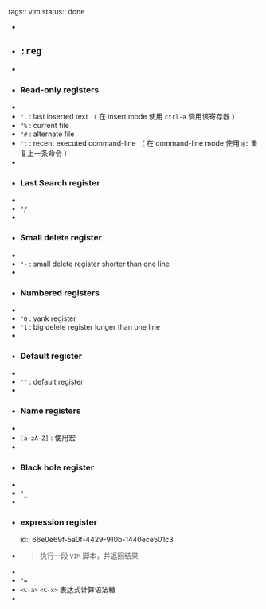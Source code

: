 tags:: vim
status:: done

-
- ## `:reg`
-
- ### Read-only registers
-
- `".` : last inserted text  （ 在 insert mode 使用 `ctrl-a` 调用该寄存器 ）
- `"%` : current file
- `"#` : alternate file
- `":` : recent executed command-line （ 在 command-line mode 使用 `@:` 重复上一条命令 ）
-
- ### Last Search register
-
- `"/`
-
- ### Small delete register
-
- `"-` : small delete register shorter than one line
-
- ### Numbered registers
-
- `"0` : yank register
- `"1` : big delete register longer than one line
-
- ### Default register
-
- `""` : default register
-
- ### Name registers
-
- `[a-zA-Z]` : 使用宏
-
- ### Black hole register
-
- `"_`
-
- ### expression register
  id:: 66e0e69f-5a0f-4429-910b-1440ece501c3
- > 执行一段 `VIM` 脚本，并返回结果
-
- `"=`
- `<C-a>` `<C-x>` 表达式计算语法糖
-
